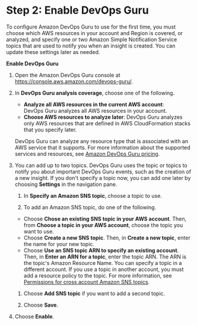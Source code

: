 # Step 2: Enable DevOps Guru<a name="getting-started-enable-service"></a>

To configure Amazon DevOps Guru to use for the first time, you must choose which AWS resources in your account and Region is covered, or analyzed, and specify one or two Amazon Simple Notification Service topics that are used to notify you when an insight is created\. You can update these settings later as needed\. 

**Enable DevOps Guru**

1. Open the Amazon DevOps Guru console at [https://console\.aws\.amazon\.com/devops\-guru/](https://console.aws.amazon.com/devops-guru/)\.

1. In **DevOps Guru analysis coverage**, choose one of the following\. 
   + **Analyze all AWS resources in the current AWS account**: DevOps Guru analyzes all AWS resources in your account\. 
   + **Choose AWS resources to analyze later**: DevOps Guru analyzes only AWS resources that are defined in AWS CloudFormation stacks that you specify later\. 

   DevOps Guru can analyze any resource type that is associated with an AWS service that it supports\. For more information about the supported services and resources, see [Amazon DevOps Guru pricing](http://aws.amazon.com/devops-guru/pricing/)\.

1. You can add up to two topics\. DevOps Guru uses the topic or topics to notify you about important DevOps Guru events, such as the creation of a new insight\. If you don't specify a topic now, you can add one later by choosing **Settings** in the navigation pane\. 

   1. In **Specify an Amazon SNS topic**, choose a topic to use\. 

   1.  To add an Amazon SNS topic, do one of the following\. 
      +  Choose **Chose an existing SNS topic in your AWS account**\. Then, from **Choose a topic in your AWS account**, choose the topic you want to use\. 
      +  Choose **Create a new SNS topic**\. Then, in **Create a new topic**, enter the name for your new topic\. 
      +  Choose **Use an SNS topic ARN to specify an existing account**\. Then, in **Enter an ARN for a topic**, enter the topic ARN\. The ARN is the topic's Amazon Resource Name\. You can specify a topic in a different account\. If you use a topic in another account, you must add a resource policy to the topic\. For more information, see [Permissions for cross account Amazon SNS topics](sns-required-permissions.md)\. 

   1.  Choose **Add SNS topic** if you want to add a second topic\. 

   1.  Choose **Save**\. 

1.  Choose **Enable**\. 